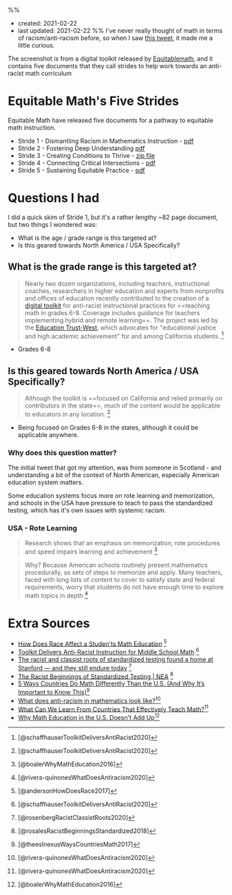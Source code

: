 %% 
- created: 2021-02-22 
- last updated: 2021-02-22 
%%
I've never really thought of math in terms of racism/anti-racism before, so when I saw [this tweet](https://twitter.com/LauraFMcConnell/status/1363961835217682433/photo/1), it made me a little curious.

The screenshot is from a digital toolkit released by [Equitablemath](https://equitablemath.org/), and it contains five documents that they call strides to help work towards an anti-racist math curriculum 

# Equitable Math's Five Strides

Equitable Math have released five documents for a pathway to equitable math instruction.

- Stride 1 - Dismantling Racism in Mathematics Instruction - [pdf](https://equitablemath.org/wp-content/uploads/sites/2/2020/11/1_STRIDE1.pdf)
- Stride 2 -  Fostering Deep Understanding [pdf](https://equitablemath.org/wp-content/uploads/sites/2/2020/11/2_STRIDE2.pdf)
- Stride 3 - Creating Conditions to Thrive - [zip file](https://west.edtrust.org/wp-content/uploads/2020/09/3_STRIDE3.zip)
- Stride 4 - Connecting Critical Intersections - [pdf](https://equitablemath.org/wp-content/uploads/sites/2/2020/11/4_STRIDE4.pdf)
- Stride 5 - Sustaining Equitable Practice - [pdf](https://equitablemath.org/wp-content/uploads/sites/2/2020/11/5_STRIDE5.pdf)

# Questions I had

I did a quick skim of Stride 1, but it's a rather lengthy ~82 page document, but two things I wondered was:

- What is the age / grade range is this targeted at?
- Is this geared towards North America / USA Specifically? 

## What is the grade range is this targeted at?

> Nearly two dozen organizations, including teachers, instructional coaches, researchers in higher education and experts from nonprofits and offices of education recently contributed to the creation of a [digital toolkit](https://equitablemath.org/#about) for anti-racist instructional practices for ==teaching math in grades 6-8. Coverage includes guidance for teachers implementing hybrid and remote learning==. The project was led by the [Education Trust-West](https://west.edtrust.org/), which advocates for "educational justice and high academic achievement" for and among California students. [^2]

- Grades 6-8

## Is this geared towards North America / USA Specifically?

> Although the toolkit is ==focused on California and relied primarily on contributors in the state==, much of the content would be applicable to educators in any location. [^2]

- Being focused on Grades 6-8 in the states, although it could be applicable anywhere. 

### Why does this question matter?

The initial tweet that got my attention, was from someone in Scotland - and understanding a bit of the context of North American, especially American education system matters.

Some education systems focus more on rote learning and memorization, and schools in the USA have pressure to teach to pass the standardized testing, which has it's own issues with systemic racism. 

### USA - Rote Learning

> Research shows that an emphasis on memorization, rote procedures and speed impairs learning and achievement [^7]

>  Why? Because American schools routinely present mathematics procedurally, as sets of steps to memorize and apply. Many teachers, faced with long lists of content to cover to satisfy state and federal requirements, worry that students do not have enough time to explore math topics in depth [^6]
# Extra Sources

- [How Does Race Affect a Studen'ts Math Education](https://www.theatlantic.com/education/archive/2017/04/racist-math-education/524199/) [^1]
- [Toolkit Delivers Anti-Racist Instruction for Middle School Math](https://thejournal.com/articles/2020/09/23/digital-toolkit-delivers-antiracist-instruction-for-middle-school-math.aspx) [^2]
- [The racist and classist roots of standardized testing found a home at Stanford — and they still endure today](https://www.stanforddaily.com/2020/09/22/the-racist-and-classist-roots-of-standardized-testing-found-a-home-at-stanford-and-they-still-endure-today/) [^3]
- [The Racist Beginnings of Standardized Testing | NEA](https://www.nea.org/advocating-for-change/new-from-nea/racist-beginnings-standardized-testing) [^4]
- [5 Ways Countries Do Math Differently Than the U.S. (And Why It’s Important to Know This)](https://blog.teacherspayteachers.com/5-ways-countries-math-differently-us-important-know/)[^5]
- [What does anti-racism in mathematics look like?](https://blogs.ams.org/blogonmathblogs/2020/06/21/what-does-anti-racist-mathematics-look-like/)[^6]
- [What Can We Learn From Countries That Effectively Teach Math?](https://www.kqed.org/mindshift/47155/what-can-we-learn-from-countries-that-effectively-teach-math)[^6]
- [Why Math Education in the U.S. Doesn't Add Up](https://www.scientificamerican.com/article/why-math-education-in-the-u-s-doesn-t-add-up/)[^7]

[^1]: [@andersonHowDoesRace2017]
[^2]: [@schaffhauserToolkitDeliversAntiRacist2020]
[^3]: [@rosenbergRacistClassistRoots2020]
[^4]: [@rosalesRacistBeginningsStandardized2018]
[^5]: [@theeslnexusWaysCountriesMath2017]
[^6]: [@rivera-quinonesWhatDoesAntiracism2020]
[^6]: [@mindshiftWhatCanWe2016]
[^7]: [@boalerWhyMathEducation2016]